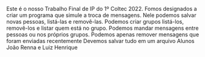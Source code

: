Este é o nosso Trabalho Final de IP do 1º Coltec 2022.
Fomos designados a criar um programa que simule a troca de mensagens.
Nele podemos salvar novas pessoas, listá-las e removê-las.
Podemos criar grupos listá-los, removê-los e listar quem está no grupo.
Podemos mandar mensagens entre pessoas ou nos próprios grupos.
Podemos apenas remover mensagens que foram enviadas recentemente
Devemos salvar tudo em um arquivo
Alunos João Renna e Luiz Henrique
